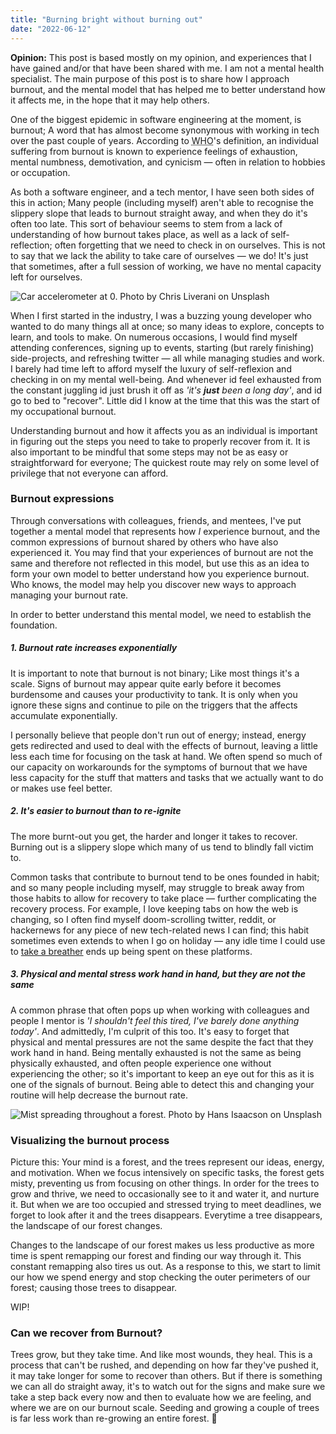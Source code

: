 ```yaml
---
title: "Burning bright without burning out"
date: "2022-06-12"
---
```


<InfoBox type="success">
<strong>Opinion:</strong> This post is based mostly on my opinion, and experiences that I have gained and/or that have been shared with me. I
am not a mental health specialist. 
The main purpose of this post is to share how I approach burnout, and the mental model that has helped me to 
better understand how it affects me, in the hope that it may help others.
</InfoBox>

One of the biggest epidemic in software engineering at the moment, is <abbr link="https://mentalhealth-uk.org/burnout/">burnout</abbr>; 
A word that has almost become synonymous with working in tech over the past couple of years. According 
to <abbr title="World Health Organisation">WHO</abbr>'s definition,
an individual suffering from burnout is known to experience feelings of exhaustion, mental numbness, demotivation, and cynicism — often 
in relation to hobbies or occupation.

As both a software engineer, and a tech mentor, I have seen both sides of this in action; Many people (including myself) aren't able to
recognise the slippery slope that leads to burnout straight away, and when they do it's often too late. This sort of behaviour seems to stem
from a lack of understanding of how burnout takes place, as well as a lack of self-reflection; often forgetting that we need to check in on 
ourselves. This is not to say that we lack the ability to take care of ourselves — we do! It's just that sometimes, after a full session of
working, we have no mental capacity left for ourselves.

![Car accelerometer at 0. Photo by Chris Liverani on Unsplash](https://images.unsplash.com/photo-1517026575980-3e1e2dedeab4?ixlib=rb-1.2.1&ixid=MnwxMjA3fDB8MHxwaG90by1wYWdlfHx8fGVufDB8fHx8&auto=format&fit=crop&w=1098&q=80)

When I first started in the industry, I was a buzzing young developer who wanted to do many things all at once; so many ideas to explore, 
concepts to learn, and tools to make. On numerous occasions, I would find myself attending conferences, signing up to events, starting (but
rarely finishing) side-projects, and refreshing twitter — all while managing studies and work. I barely had time left to afford myself the 
luxury of self-reflexion and checking in on my mental well-being. And whenever id feel exhausted from the constant juggling id just brush it
off as _'it's **just** been a long day'_, and id go to bed to "recover". Little did I know at the time that this was the start of my 
occupational burnout.

Understanding burnout and how it affects you as an individual is important in figuring out the steps you need to take to properly recover from 
it. It is also important to be mindful that some steps may not be as easy or straightforward for everyone; The quickest route
may rely on some level of privilege that not everyone can afford.

### Burnout expressions

Through conversations with colleagues, friends, and mentees, I've put together a mental model that represents how _I_ experience burnout, and
the common expressions of burnout shared by others who have also experienced it.  You may find that your experiences of burnout are not the 
same and therefore not reflected in this model, but use this as an idea to form your own model to better understand how you experience 
burnout. Who knows, the model may help you discover new ways to approach managing your burnout rate. 

In order to better understand this mental model, we need to establish the foundation.

##### 1. Burnout rate increases exponentially

It is important to note that burnout is not binary; Like most things it's a scale. Signs of burnout may appear
quite early before it becomes burdensome and causes your productivity to tank. It is only when you ignore these signs and continue to pile
on the triggers that the affects accumulate exponentially. 

I personally believe that people don't run out of energy; instead, energy gets
redirected and used to deal with the effects of burnout, leaving a little less each time for focusing on the task at hand. We often
spend so much of our capacity on workarounds for the symptoms of burnout that we have less capacity for the stuff that matters and tasks that
we actually want to do or makes use feel better.

##### 2. It's easier to burnout than to re-ignite

The more burnt-out you get, the harder and longer it takes to recover. Burning out is a slippery slope which many of us tend to blindly fall victim
to.

Common tasks that contribute to burnout tend to be ones founded in habit; and so many people including myself, may struggle to break away from
those habits to allow for recovery to take place — further complicating the recovery process. For example, I love keeping tabs on how the web
is changing, so I often find myself doom-scrolling twitter, reddit, or hackernews for any piece of new tech-related news I can find; this habit
sometimes even extends to when I go on holiday — any idle time I could use 
to [take a breather](https://www.helpguide.org/meditations/mindful-breathing-meditation.htm) ends up being spent on these platforms.

##### 3. Physical and mental stress work hand in hand, but they are not the same

A common phrase that often pops up when working with colleagues and people I mentor is _'I shouldn't feel this tired, I've barely done anything today'_.
And admittedly, I'm culprit of this too. It's easy to forget that physical and mental pressures are not the same despite the fact that they
work hand in hand. Being mentally exhausted is not the same as being physically exhausted, and often people experience one without experiencing the
other; so it's important to keep an eye out for this as it is one of the signals of burnout. Being able to detect this and changing your routine
will help decrease the burnout rate.

![Mist spreading throughout a forest. Photo by Hans Isaacson on Unsplash](https://images.unsplash.com/photo-1654805540365-f5f7c81dfadf?ixlib=rb-1.2.1&ixid=MnwxMjA3fDB8MHxlZGl0b3JpYWwtZmVlZHwyMnx8fGVufDB8fHx8&auto=format&fit=crop&w=1280&h=680&q=90)

### Visualizing the burnout process

Picture this: Your mind is a forest, and the trees represent our ideas, energy, and motivation. When we focus intensively on specific tasks, the forest 
gets misty, preventing us from focusing on other things. In order for the trees to grow and thrive, we need to occasionally see to it and water it,
and nurture it. But when we are too occupied and stressed trying to meet deadlines, we forget to look after it and the trees disappears. Everytime a tree 
disappears, the landscape of our forest changes. 

Changes to the landscape of our forest makes us less productive as more time is spent remapping our forest and finding our way through it. This constant
remapping also tires us out. As a response to this, we start to limit our how we spend energy and stop checking the outer perimeters of our forest; causing
those trees to disappear.

<InfoBox type="warn">
	WIP!
</InfoBox>

### Can we recover from Burnout?

Trees grow, but they take time. And like most wounds, they heal. This is a process that can't be rushed, and depending on how far they've pushed it, it may
take longer for some to recover than others. But if there is something we can all do straight away, it's to watch out for the signs and make sure we take a 
step back every now and then to evaluate how we are feeling, and where we are on our burnout scale. Seeding and growing a couple of trees is far less work 
than re-growing an entire forest. 🌱